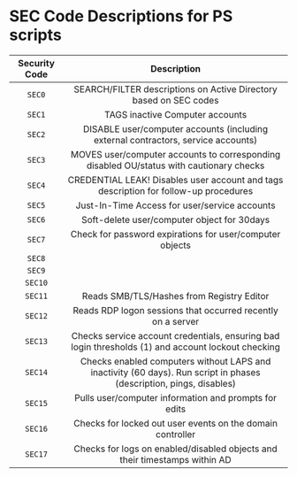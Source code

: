 # SEC Code Descriptions for PS scripts
| Security Code | Description |
|:-------------:|:-----------:|
| `SEC0` | SEARCH/FILTER descriptions on Active Directory based on SEC codes |
| `SEC1` | TAGS inactive Computer accounts | 
| `SEC2` | DISABLE user/computer accounts (including external contractors, service accounts) |
| `SEC3` | MOVES user/computer accounts to corresponding disabled OU/status with cautionary checks |
| `SEC4` | CREDENTIAL LEAK! Disables user account and tags description for follow-up procedures |
| `SEC5` | Just-In-Time Access for user/service accounts |
| `SEC6` | Soft-delete user/computer object for 30days |
| `SEC7` | Check for password expirations for user/computer objects |
| `SEC8` | |
| `SEC9` | |
| `SEC10` | |
| `SEC11` | Reads SMB/TLS/Hashes from Registry Editor |
| `SEC12` | Reads RDP logon sessions that occurred recently on a server |
| `SEC13` | Checks service account credentials, ensuring bad login thresholds (1) and account lockout checking |
| `SEC14` | Checks enabled computers without LAPS and inactivity (60 days). Run script in phases (description, pings, disables) |
| `SEC15` | Pulls user/computer information and prompts for edits |
| `SEC16` | Checks for locked out user events on the domain controller |
| `SEC17` | Checks for logs on enabled/disabled objects and their timestamps within AD |
